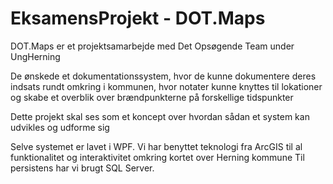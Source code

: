 # EksamensProjekt - DOT.Maps

DOT.Maps er et projektsamarbejde med Det Opsøgende Team under UngHerning

De ønskede et dokumentationssystem, hvor de kunne dokumentere deres indsats rundt omkring i kommunen, hvor notater kunne knyttes til lokationer og skabe et overblik over brændpunkterne på forskellige tidspunkter

Dette projekt skal ses som et koncept over hvordan sådan et system kan udvikles og udforme sig

Selve systemet er lavet i WPF.
Vi har benyttet teknologi fra ArcGIS til al funktionalitet og interaktivitet omkring kortet over Herning kommune
Til persistens har vi brugt SQL Server.
